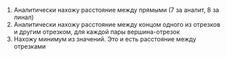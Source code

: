 1) Аналитически нахожу расстояние между прямыми (7 за аналит, 8 за линал)
2) Аналитически нахожу расстояние между концом одного из отрезков и другим отрезком, для каждой пары вершина-отрезок
3) Нахожу минимум из значений. Это и есть расстояние между отрезками
